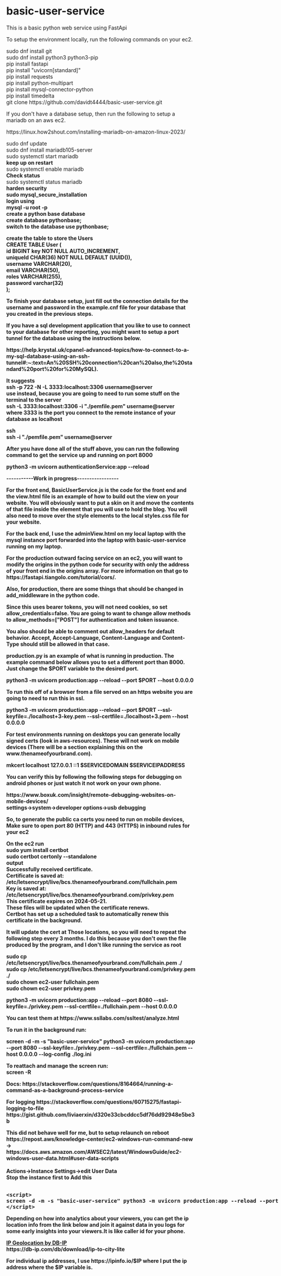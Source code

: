 # basic-user-service
<p>
This is a basic python web service using FastApi 
</p>
<p>
To setup the environment locally, run the following commands on your ec2.
</p>
<p>
sudo dnf install git<br />
sudo dnf install python3 python3-pip<br />
pip install fastapi<br />
pip install "uvicorn[standard]"<br />
pip install requests<br />
pip install python-multipart<br />
pip install mysql-connector-python<br />
pip install timedelta<br />
git clone https://github.com/davidt4444/basic-user-service.git<br />
</p>
<p>
If you don't have a database setup, then run the following to setup a mariadb on an aws ec2.
</p>
<p>
https://linux.how2shout.com/installing-mariadb-on-amazon-linux-2023/
</p>
<p>
sudo dnf update<br />
sudo dnf install mariadb105-server<br />
sudo systemctl start mariadb<br />
<b>keep up on restart</b><br />
sudo systemctl enable mariadb<br />
<b>Check status </b><br />
sudo systemctl status mariadb<br />
<b>harden security<b><br />
sudo mysql_secure_installation<br />
<b>login using</b> <br />
mysql -u root -p<br />
<b>create a python base database</b><br />
create database pythonbase;<br />
<b>switch to the database</b>
use pythonbase;<br />
</p>
<p>
<b>create the table to store the Users</b><br />
CREATE TABLE User ( <br />
    id BIGINT key NOT NULL AUTO_INCREMENT,<br />
    uniqueId CHAR(36) NOT NULL DEFAULT (UUID()),<br />
    username VARCHAR(20), <br />
    email VARCHAR(50), <br />
    roles VARCHAR(255), <br />
    password varchar(32)<br />
    );<br />
</p>
<p>
To finish your database setup, just fill out the connection details for the username and password in the example.cnf file for your database that you created in the previous steps. 
</p>
<p>
If you have a sql development application that you like to use to connect to your database for other reporting, you might want to setup a port tunnel for the database using the instructions below.
</p>
<p>
https://help.krystal.uk/cpanel-advanced-topics/how-to-connect-to-a-my-sql-database-using-an-ssh-tunnel#:~:text=An%20SSH%20connection%20can%20also,the%20standard%20port%20for%20MySQL).
</p>
<p>
<b>It suggests</b><br />
ssh -p 722 -N -L 3333:localhost:3306 username@server<br />
<b>use instead, because you are going to need to run some stuff on the terminal to the server</b><br />
ssh -L 3333:localhost:3306 -i "./pemfile.pem" username@server<br />
<b> where 3333 is the port you connect to the remote instance of your database as localhost</b><br />
</p>
<p>
<b>ssh</b><br />
ssh -i "./pemfile.pem" username@server<br />
</p>
<p>
After you have done all of the stuff above, you can run the following command to get the service up and running on port 8000
</p>
<p>
python3 -m uvicorn authenticationService:app --reload
</p>
<p>-----------Work in progress-----------------</p>
<p>
For the front end, BasicUserService.js is the code for the front end and the view.html file is an example of how to build out the view on your website. You will obviously want to put a skin on it and move the contents of that file inside the element that you will use to hold the blog. You will also need to move over the style elements to the local styles.css file for your website.
</p>
<p>
For the back end, I use the adminView.html on my local laptop with the mysql instance port forwarded into the laptop with basic-user-service running on my laptop.
</p>
<p>
For the production outward facing service on an ec2, you will want to modify the origins in the python code for security with only the address of your front end in the origins array. For more information on that go to https://fastapi.tiangolo.com/tutorial/cors/.
</p>
<p>
Also, for production, there are some things that should be changed in add_middleware in the python code. 
</p>
<p>
Since this uses bearer tokens, you will not need cookies, so set allow_credentials=false. You are going to want to change allow methods to allow_methods=["POST"] for authentication and token issuance.  
</p>
<p>
You also should be able to comment out allow_headers for default behavior. Accept, Accept-Language, Content-Language and Content-Type should still be allowed in that case.
</p>
<p>
production.py is an example of what is running in production. The example command below allows you to set a different port than 8000. Just change the $PORT variable to the desired port.
</p>
<p>
python3 -m uvicorn production:app --reload --port $PORT --host 0.0.0.0
</p>
<p>
To run this off of a browser from a file served on an https website you are going to need to run this in ssl.
</p>
<p>
python3 -m uvicorn production:app --reload --port $PORT --ssl-keyfile=./localhost+3-key.pem --ssl-certfile=./localhost+3.pem --host 0.0.0.0
</p>
<p>
For test environments running on desktops you can generate locally signed certs (look in aws-resources). These will not work on mobile devices (There will be a section explaining this on the www.thenameofyourbrand.com).
</p>
<p>
mkcert localhost 127.0.0.1 ::1 $SERVICEDOMAIN $SERVICEIPADDRESS
</p>
<p>
You can verify this by following the following steps for debugging on android phones or just watch it not work on your own phone.
</p>
<p>
https://www.boxuk.com/insight/remote-debugging-websites-on-mobile-devices/<br />
settings->system->developer options->usb debugging<br />
</p>
<p>
So, to generate the public ca certs you need to run on mobile devices,
Make sure to open port 80 (HTTP) and 443 (HTTPS) in inbound rules for your ec2
</p>
<p>
On the ec2 run <br />
sudo yum install certbot<br />
sudo certbot certonly --standalone<br />
<b> output</b><br />
Successfully received certificate.<br />
Certificate is saved at: /etc/letsencrypt/live/bcs.thenameofyourbrand.com/fullchain.pem<br />
Key is saved at:         /etc/letsencrypt/live/bcs.thenameofyourbrand.com/privkey.pem<br />
This certificate expires on 2024-05-21.<br />
These files will be updated when the certificate renews.<br />
Certbot has set up a scheduled task to automatically renew this certificate in the background.<br />
</p>
<p>
It will update the cert at Those locations, so you will need to repeat the following step every 3 months. I do this because you don't own the file produced by the program, and I don't like running the service as root
</p>
<p>
sudo cp /etc/letsencrypt/live/bcs.thenameofyourbrand.com/fullchain.pem ./<br />
sudo cp /etc/letsencrypt/live/bcs.thenameofyourbrand.com/privkey.pem ./<br />
sudo chown ec2-user fullchain.pem<br />
sudo chown ec2-user privkey.pem<br />
</p>
<p>
python3 -m uvicorn production:app --reload --port 8080 --ssl-keyfile=./privkey.pem --ssl-certfile=./fullchain.pem --host 0.0.0.0
</p>
<p>
You can test them at  
https://www.ssllabs.com/ssltest/analyze.html
</p>
<p>
To run it in the background run:
</p>
<p>
screen -d -m -s "basic-user-service" python3 -m uvicorn production:app --port 8080 --ssl-keyfile=./privkey.pem --ssl-certfile=./fullchain.pem --host 0.0.0.0 --log-config ./log.ini
</p>
<p>
To reattach and manage the screen run:<br />
screen -R<br />
</p>
<p>
Docs:
https://stackoverflow.com/questions/8164664/running-a-command-as-a-background-process-service
</p>
<p>
For logging 
https://stackoverflow.com/questions/60715275/fastapi-logging-to-file
https://gist.github.com/liviaerxin/d320e33cbcddcc5df76dd92948e5be3b
</p>
<p>
This did not behave well for me, but to setup relaunch on reboot<br />
https://repost.aws/knowledge-center/ec2-windows-run-command-new<br />
-><br />
https://docs.aws.amazon.com/AWSEC2/latest/WindowsGuide/ec2-windows-user-data.html#user-data-scripts<br />
<br />
Actions->Instance Settings->edit User Data<br />
Stop the instance first to Add this<br />
</p>
<xmp>
<script>
screen -d -m -s "basic-user-service" python3 -m uvicorn production:app --reload --port 8080 --ssl-keyfile=./localhost+5-key.pem --ssl-certfile=./localhost+5.pem --host 0.0.0.0
</script>
</xmp>
<p>
Depending on how into analytics about your viewers, you can get the ip location info from the link below and join it against data in you logs for some early insights into your viewers.It is like caller id for your phone.
</p>
<p>
<a href='https://db-ip.com'>IP Geolocation by DB-IP</a><br />
https://db-ip.com/db/download/ip-to-city-lite<br />
</p>
<p>For individual ip addresses, I use https://ipinfo.io/$IP where I put the ip address where the $IP variable is.</>
